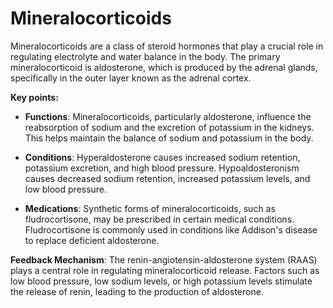 # Mineralocorticoids

Mineralocorticoids are a class of steroid hormones that play a crucial role in regulating electrolyte and water balance in the body. The primary mineralocorticoid is aldosterone, which is produced by the adrenal glands, specifically in the outer layer known as the adrenal cortex.

**Key points:**

* **Functions**: Mineralocorticoids, particularly aldosterone, influence the reabsorption of sodium and the excretion of potassium in the kidneys. This helps maintain the balance of sodium and potassium in the body.

* **Conditions**: Hyperaldosterone causes increased sodium retention, potassium excretion, and high blood pressure. Hypoaldosteronism causes decreased sodium retention, increased potassium levels, and low blood pressure.

* **Medications**: Synthetic forms of mineralocorticoids, such as fludrocortisone, may be prescribed in certain medical conditions. Fludrocortisone is commonly used in conditions like Addison's disease to replace deficient aldosterone.

**Feedback Mechanism**: The renin-angiotensin-aldosterone system (RAAS) plays a central role in regulating mineralocorticoid release. Factors such as low blood pressure, low sodium levels, or high potassium levels stimulate the release of renin, leading to the production of aldosterone.
